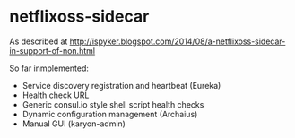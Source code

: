 netflixoss-sidecar
==================

As described at http://ispyker.blogspot.com/2014/08/a-netflixoss-sidecar-in-support-of-non.html

So far inmplemented:

* Service discovery registration and heartbeat (Eureka)
* Health check URL
* Generic consul.io style shell script health checks
* Dynamic configuration management (Archaius)
* Manual GUI (karyon-admin)

